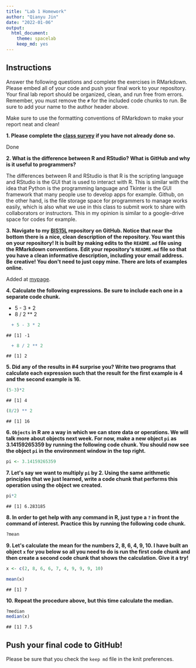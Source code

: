 ```yaml
---
title: "Lab 1 Homework"
author: "Qianyu Jin"
date: "2022-01-06"
output:
  html_document: 
    theme: spacelab
    keep_md: yes
---
```


## Instructions
Answer the following questions and complete the exercises in RMarkdown. Please embed all of your code and push your final work to your repository. Your final lab report should be organized, clean, and run free from errors. Remember, you must remove the `#` for the included code chunks to run. Be sure to add your name to the author header above.  

Make sure to use the formatting conventions of RMarkdown to make your report neat and clean!  

**1. Please complete the [class survey](https://forms.gle/hh5hmzTZgLYxkP7W9) if you have not already done so.**

Done

**2. What is the difference between R and RStudio? What is GitHub and why is it useful to programmers?**  

The differences between R and RStudio is that R is the scripting language and RStudio is the GUI that is used to interact with R. This is similar with the idea that Python is the programming language and Tkinter is the GUI framework that many people use to develop apps for example. Github, on the other hand, is the file storage space for programmers to manage works easily, which is also what we use in this class to submit work to share with collaborators or instructors. This in my opinion is similar to a google-drive space for codes for example. 

**3. Navigate to my [BIS15L](https://github.com/jmledford3115/BIS15LW2022_jledford) repository on GitHub. Notice that near the bottom there is a nice, clean description of the repository. You want this on your repository! It is built by making edits to the `README.md` file using the RMarkdown conventions. Edit your repository's `README.md` file so that you have a clean informative description, including your email address. Be creative! You don't need to just copy mine. There are lots of examples online.**  

Added at [mypage](https://github.com/OLIJIN/BIS15W2022_QJin).

**4. Calculate the following expressions. Be sure to include each one in a separate code chunk.**  
  + 5 - 3 * 2  
  + 8 / 2 ** 2  

```r
  + 5 - 3 * 2  
```

```
## [1] -1
```

```r
  + 8 / 2 ** 2 
```

```
## [1] 2
```

**5. Did any of the results in #4 surprise you? Write two programs that calculate each expression such that the result for the first example is 4 and the second example is 16.**    

```r
(5-3)*2
```

```
## [1] 4
```

```r
(8/2) ** 2  
```

```
## [1] 16
```

**6. `Objects` in R are a way in which we can store data or operations. We will talk more about objects next week. For now, make a new object `pi` as 3.14159265359 by running the following code chunk. You should now see the object `pi` in the environment window in the top right.**  

```r
pi <- 3.14159265359
```

**7. Let's say we want to multiply `pi` by 2. Using the same arithmetic principles that we just learned, write a code chunk that performs this operation using the object we created.**  


```r
pi*2
```

```
## [1] 6.283185
```

**8. In order to get help with any command in R, just type a `?` in front the command of interest. Practice this by running the following code chunk.**  

```r
?mean
```

**9. Let's calculate the mean for the numbers 2, 8, 6, 4, 9, 10. I have built an object `x` for you below so all you need to do is run the first code chunk and then create a second code chunk that shows the calculation. Give it a try!**  

```r
x <- c(2, 8, 6, 6, 7, 4, 9, 9, 9, 10)
```

```r
mean(x)
```

```
## [1] 7
```

**10. Repeat the procedure above, but this time calculate the median.**  


```r
?median
median(x)
```

```
## [1] 7.5
```

## Push your final code to GitHub!
Please be sure that you check the `keep md` file in the knit preferences.  
